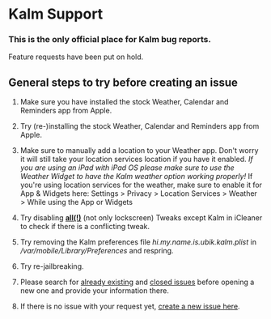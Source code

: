 Kalm Support
===

### This is the only official place for Kalm bug reports.
Feature requests have been put on hold.

## General steps to try before creating an issue

1. Make sure you have installed the stock Weather, Calendar and Reminders app from Apple.

2. Try (re-)installing the stock Weather, Calendar and Reminders app from Apple.

3. Make sure to manually add a location to your Weather app. Don't worry it will still take your location services location if you have it enabled. *If you are using an iPad with iPad OS please make sure to use the Weather Widget to have the Kalm weather option working properly!* If you're using location services for the weather, make sure to enable it for App & Widgets here: Settings > Privacy > Location Services > Weather > While using the App or Widgets

4. Try disabling **<ins>all(!)</ins>** (not only lockscreen) Tweaks except Kalm in iCleaner to check if there is a conflicting tweak.

5. Try removing the Kalm preferences file *hi.my.name.is.ubik.kalm.plist* in */var/mobile/Library/Preferences* and respring.

6. Try re-jailbreaking.

7. Please search for [already existing](https://github.com/himynameisubik/Kalm-support/issues) and [closed issues](https://github.com/himynameisubik/Kalm-support/issues?q=is%3Aissue+is%3Aclosed) before opening a new one and provide your information there.

8. If there is no issue with your request yet, [create a new issue here](https://github.com/himynameisubik/Kalm-support/issues/new/choose).
